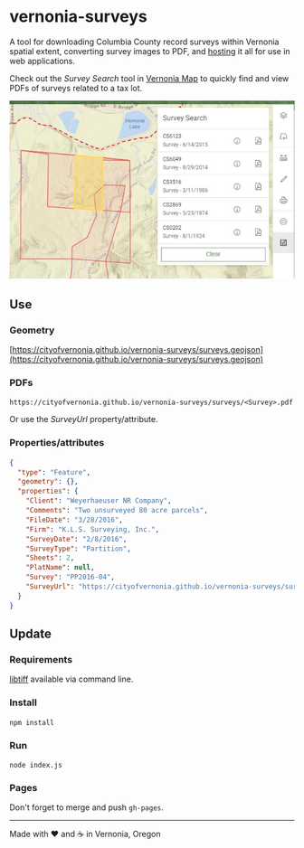 # vernonia-surveys

A tool for downloading Columbia County record surveys within Vernonia spatial extent, converting survey images to PDF, and [hosting](https://cityofvernonia.github.io/vernonia-surveys/) it all for use in web applications.

Check out the _Survey Search_ tool in [Vernonia Map](https://map.vernonia-or.gov/) to quickly find and view PDFs of surveys related to a tax lot.

![Survey Search](/screenshot.jpg 'Survey Search')

## Use

### Geometry

[https://cityofvernonia.github.io/vernonia-surveys/surveys.geojson](https://cityofvernonia.github.io/vernonia-surveys/surveys.geojson)

### PDFs

```
https://cityofvernonia.github.io/vernonia-surveys/surveys/<Survey>.pdf
```

Or use the _SurveyUrl_ property/attribute.

### Properties/attributes

```json
{
  "type": "Feature",
  "geometry": {},
  "properties": {
    "Client": "Weyerhaeuser NR Company",
    "Comments": "Two unsurveyed 80 acre parcels",
    "FileDate": "3/28/2016",
    "Firm": "K.L.S. Surveying, Inc.",
    "SurveyDate": "2/8/2016",
    "SurveyType": "Partition",
    "Sheets": 2,
    "PlatName": null,
    "Survey": "PP2016-04",
    "SurveyUrl": "https://cityofvernonia.github.io/vernonia-surveys/surveys/PP2016-04.pdf"
  }
}
```

## Update

### Requirements

[libtiff](http://www.libtiff.org/) available via command line.

### Install

```shell
npm install
```

### Run

```shell
node index.js
```

### Pages

Don't forget to merge and push `gh-pages`.

---

Made with :heart: and :coffee: in Vernonia, Oregon
